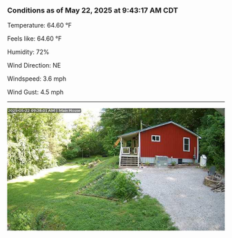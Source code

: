 ### Conditions as of May 22, 2025 at 9:43:17 AM CDT 

Temperature: 64.60 &deg;F

Feels like: 64.60 &deg;F

Humidity: 72%

Wind Direction: NE

Windspeed: 3.6 mph

Wind Gust: 4.5 mph

---

<img src="./images/latest.jpeg"/>

